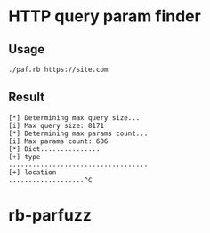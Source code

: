 # HTTP query param finder

## Usage

```sh
./paf.rb https://site.com
```

## Result

```
[*] Determining max query size...
[i] Max query size: 8171
[*] Determining max params count...
[i] Max params count: 606
[*] Dict...............
[+] type
...................................
[+] location
...................^C
```
# rb-parfuzz
